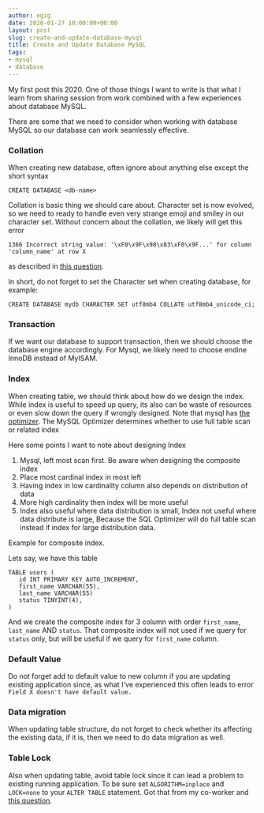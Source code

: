 ```yaml
---
author: egig
date: 2020-01-27 10:00:00+00:00
layout: post
slug: create-and-update-database-mysql
title: Create and Update Database MySQL
tags:
- mysql
- database
---
```


My first post this 2020. One of those things I want to write is that what I learn from sharing session from work
combined with a few experiences about database MySQL.

There are some that we need to consider when working with database MySQL so
our database can work seamlessly effective.

### Collation

When creating new database, often ignore about anything else except the short syntax
```shell
CREATE DATABASE <db-name>
```

Collation is basic thing we should care about. Character set is now evolved, so we need to
ready to handle even very strange emoji and smiley in our character set. Without concern
about the collation, we likely will get this error

```shell
1366 Incorrect string value: '\xF0\x9F\x98\x83\xF0\x9F...' for column 'column_name' at row X
```

as described in [this question](https://stackoverflow.com/questions/39463134/how-to-store-emoji-character-in-mysql-database).

In short, do not forget to set the Character set when creating database, for example:
```shell
CREATE DATABASE mydb CHARACTER SET utf8mb4 COLLATE utf8mb4_unicode_ci;
```

### Transaction

If we want our database to support transaction, then we should choose the database engine accordingly.
For Mysql, we likely need to choose endine InnoDB instead of MyISAM.

### Index

When creating table, we should think about how do we design the index. While index is useful
to speed up query, its also can be waste of resources or even slow down the query if wrongly
designed. Note that mysql has [the optimizer](https://dev.mysql.com/doc/internals/en/optimizer-code.html).
The MySQL Optimizer determines whether to use full table scan or related index

Here some points I want to note about designing Index
1. Mysql, left most scan first. Be aware when designing the composite index
2. Place most cardinal index in most left
3. Having index in low cardinality column also depends on distribution of data
4. More high cardinality then index will be more useful
5. Index also useful where data distribution is small, Index not useful  where data distribute is large,
   Because the SQL Optimizer will do full table scan instead if index for large distribution data.
   
Example for composite index.

Lets say, we have this table

```shell
TABLE users (
   id INT PRIMARY KEY AUTO_INCREMENT,
   first_name VARCHAR(55),
   last_name VARCHAR(55)
   status TINYINT(4),
)
```

And we create the composite index for 3 column with order `first_name`, `last_name` AND `status`.
That composite index will not used if we query for `status` only, but will be useful if we  query
for `first_name` column.

### Default Value
Do not forget add to default value to new column if you are updating
existing application since, as what I've experienced this often
leads to error `Field X doesn't have default value.`

### Data migration

When updating table structure, do not forget to check whether its affecting the existing data,
if it is, then we need to do data migration as well.

### Table Lock

Also when updating table, avoid table lock since it can lead a problem to existing running application.
To be sure set `ALGORITHM=inplace` and `LOCK=none` to your `ALTER TABLE` statement. Got that from my
co-worker and [this question](https://stackoverflow.com/questions/35424543/alter-table-without-locking-the-entire-table).
